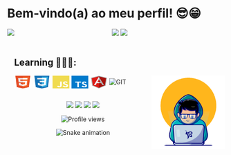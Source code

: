 ## <h1>Bem-vindo(a) ao meu perfil! 😎😁 </h1>

<div align="center">
<img align="rigth" height="150em" src="https://github-profile-summary-cards.vercel.app/api/cards/profile-details?username=birajnior&theme=tokyonight"/> 

<img align="left" height="350em" src="https://github-readme-stats.vercel.app/api/top-langs?username=birajnior&langs_count=7&theme=tokyonight&hide_border=true&custom_title=Top%20Linguagens&cache_seconds=14400" />

<img align="rigth" height="150em" src="https://github-readme-stats.vercel.app/api?username=birajnior&show_icons=true&theme=tokyonight&include_all_commits=true&count_private=false&hide_border=true"/> 

</div>

<div style="display: inline_block"><br>
<h2>Learning 👨🏻‍💻: </h2>  
  <img align="center" alt="HTML" height="30" width="40" src="https://raw.githubusercontent.com/devicons/devicon/master/icons/html5/html5-original.svg">
  <img align="center" alt="CSS" height="30" width="40" src="https://raw.githubusercontent.com/devicons/devicon/master/icons/css3/css3-original.svg">
  <img align="center" alt="JS" height="30" width="40" src="https://raw.githubusercontent.com/devicons/devicon/master/icons/javascript/javascript-plain.svg">
  <img align="center" alt="TS" height="30" width="40" src="https://github.com/devicons/devicon/blob/master/icons/typescript/typescript-original.svg">
  <img align="center" alt="ANGULAR" height="30" width="40" src="https://github.com/devicons/devicon/blob/master/icons/angularjs/angularjs-original.svg">
  <img align="center" alt="GIT" height="30" width="40" src="https://cdn.jsdelivr.net/gh/devicons/devicon/icons/git/git-original.svg">
  
  <img align="right" alt="Dev-Gif" height="170" src="dev.gif">
</div>

##

<div align="center">  
  <a href="https://www.instagram.com/birajnior/" target="_blank"><img src="https://img.shields.io/badge/-Instagram-%23E4405F?style=for-the-badge&logo=instagram&logoColor=white" target="_blank"></a> 
  <a href = "mailto:jb.dev7@gmail.com"><img src="https://img.shields.io/badge/-Gmail-db4a39?style=for-the-badge&logo=gmail&logoColor=white" target="_blank"></a>  
  <a href="https://www.linkedin.com/in/ubiratanbernardo/" target="_blank"><img src="https://img.shields.io/badge/-LinkedIn-%230077B5?style=for-the-badge&logo=linkedin&logoColor=white" target="_blank"></a> 
  <a href="https://contate.me/ubiratan-junior" target="_blank"><img src="https://img.shields.io/badge/WhatsApp-%3b5998?style=for-the-badge&logo=whatsapp&logoColor=white" target="_blank"></a> 
  <p> <img src="https://komarev.com/ghpvc/?username=birajnior&color=blueviolet" alt="Profile views" /> </p>
</div>
 
 <div align="center">
 
  ![Snake animation](https://github.com/devemdobro/devemdobro/blob/output/github-contribution-grid-snake.svg)
  
</div>


